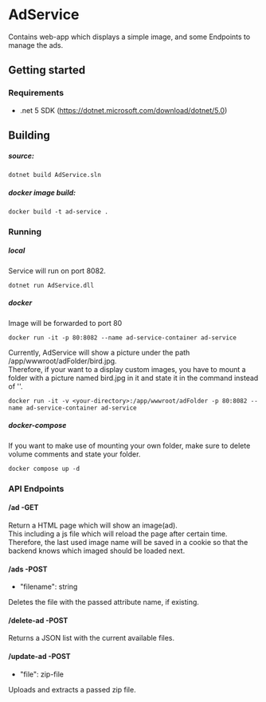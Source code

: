 ﻿# AdService
Contains web-app which displays a simple image, and some Endpoints to manage the ads.

## Getting started

### Requirements

- .net 5 SDK (https://dotnet.microsoft.com/download/dotnet/5.0)

## Building

##### source:
```
dotnet build AdService.sln
```

##### docker image build:
```
docker build -t ad-service .
```


### Running


##### local

Service will run on port 8082.

```
dotnet run AdService.dll
```

##### docker 
Image will be forwarded to port 80
```
docker run -it -p 80:8082 --name ad-service-container ad-service 
```

Currently, AdService will show a picture under the path /app/wwwroot/adFolder/bird.jpg.  
Therefore, if your want to a display custom images, you have to mount a folder with a picture named bird.jpg in it and
state it in the command instead of '<your-directory>'.
```
docker run -it -v <your-directory>:/app/wwwroot/adFolder -p 80:8082 --name ad-service-container ad-service 
```

##### docker-compose

If you want to make use of mounting your own folder, make sure to delete volume comments and state your folder.
```
docker compose up -d
```

### API Endpoints

#### /ad -GET
Return a HTML page which will show an image(ad).  
This including a js file which will reload the page after certain time. 
Therefore, the last used image name will be saved in a cookie 
so that the backend knows which imaged should be loaded next.

#### /ads -POST 

* "filename": string

Deletes the file with the passed attribute name, if existing.

#### /delete-ad -POST
Returns a JSON list with the current available files.

#### /update-ad -POST
* "file": zip-file  

Uploads and extracts a passed zip file.

